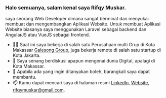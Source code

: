 ### Halo semuanya, salam kenal saya **Rifqy Muskar**.

saya seorang Web Developer dimana sangat berminat dan menyukai membuat dan mengembangkan Aplikasi Website. Untuk membuat Aplikasi Website biasanya saya menggunakan Laravel sebagai backend dan AngularJS atau VueJS sebagai frontend. 

- :health_worker: Saat ini saya bekerja di salah satu Perusahaan multi Grup di Kota Makassar [Galesong Group](https://www.linkedin.com/company/galesonggroup/mycompany/), juga bekerja remote di salah satu startup di Kota Jakarta.
- 👯 Saya senang berdiskusi apapun mengenai dunia Digital, apalagi di Kota Makassar.
- 💬 Apabila ada yang ingin ditanyakan boleh, barangkali saya dapat membantu.
- 📫 Kamu dapat mencari saya di halaman resmi [LinkedIn](https://www.linkedin.com/in/rifqymuskar/), [Website](https://rifqymuskar.github.io/#!/), rifqymuskar@gmail.com.
